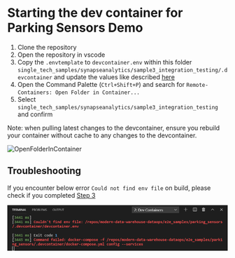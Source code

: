 # Starting the dev container for Parking Sensors Demo

1. Clone the repository
2. Open the repository in vscode
3. Copy the `.envtemplate` to `devcontainer.env` within this folder `single_tech_samples/synapseanalytics/sample3_integration_testing/.devcontainer` and update the values like described [here](../README.md#software-pre-requisites-if-you-use-dev-container)
4. Open the Command Palette (`Ctrl+Shift+P`) and search for `Remote-Containers: Open Folder in Container...`
5. Select `single_tech_samples/synapseanalytics/sample3_integration_testing` and confirm

Note: when pulling latest changes to the devcontainer, ensure you rebuild your container without cache to any changes to the devcontainer.

![OpenFolderInContainer](images/parking_sensors_dev_container_start.gif)

## Troubleshooting

If you encounter below error `Could not find env file` on build, please check if you completed [Step 3](../README.md#software-pre-requisites-if-you-use-dev-container)

![ContainerBuildError](images/devcontainer_build_error.png)
